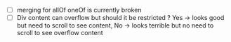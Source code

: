 - [ ] merging for allOf oneOf is currently broken
- [ ] Div content can overflow but should it be restricted ? Yes -> looks good but need to scroll to see content, No -> looks terrible but no need to scroll to see overflow content
